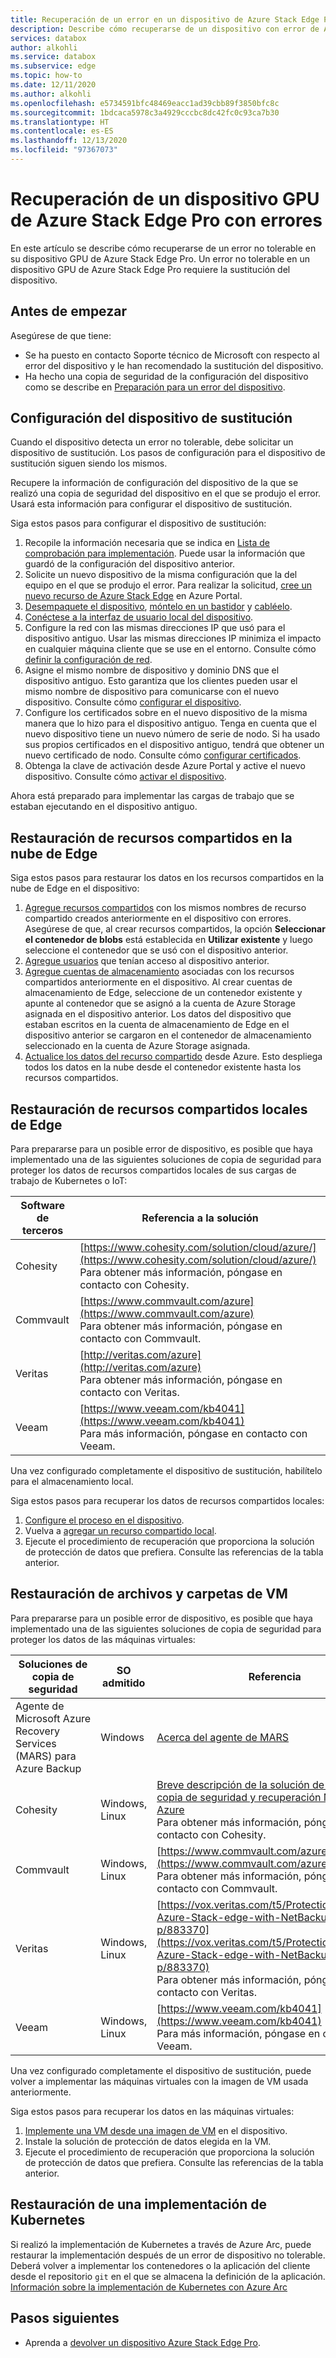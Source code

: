 ```yaml
---
title: Recuperación de un error en un dispositivo de Azure Stack Edge Pro
description: Describe cómo recuperarse de un dispositivo con error de Azure Stack Edge Pro.
services: databox
author: alkohli
ms.service: databox
ms.subservice: edge
ms.topic: how-to
ms.date: 12/11/2020
ms.author: alkohli
ms.openlocfilehash: e5734591bfc48469eacc1ad39cbb89f3850bfc8c
ms.sourcegitcommit: 1bdcaca5978c3a4929cccbc8dc42fc0c93ca7b30
ms.translationtype: HT
ms.contentlocale: es-ES
ms.lasthandoff: 12/13/2020
ms.locfileid: "97367073"
---
```

# <a name="recover-from-a-failed-azure-stack-edge-pro-gpu-device"></a>Recuperación de un dispositivo GPU de Azure Stack Edge Pro con errores 

En este artículo se describe cómo recuperarse de un error no tolerable en su dispositivo GPU de Azure Stack Edge Pro. Un error no tolerable en un dispositivo GPU de Azure Stack Edge Pro requiere la sustitución del dispositivo.

## <a name="before-you-begin"></a>Antes de empezar

Asegúrese de que tiene:

- Se ha puesto en contacto Soporte técnico de Microsoft con respecto al error del dispositivo y le han recomendado la sustitución del dispositivo. 
- Ha hecho una copia de seguridad de la configuración del dispositivo como se describe en [Preparación para un error del dispositivo](azure-stack-edge-gpu-prepare-device-failure.md).


## <a name="configure-replacement-device"></a>Configuración del dispositivo de sustitución

Cuando el dispositivo detecta un error no tolerable, debe solicitar un dispositivo de sustitución. Los pasos de configuración para el dispositivo de sustitución siguen siendo los mismos. 

Recupere la información de configuración del dispositivo de la que se realizó una copia de seguridad del dispositivo en el que se produjo el error. Usará esta información para configurar el dispositivo de sustitución.  

Siga estos pasos para configurar el dispositivo de sustitución:

1. Recopile la información necesaria que se indica en [Lista de comprobación para implementación](azure-stack-edge-gpu-deploy-checklist.md). Puede usar la información que guardó de la configuración del dispositivo anterior. 
1. Solicite un nuevo dispositivo de la misma configuración que la del equipo en el que se produjo el error.  Para realizar la solicitud, [cree un nuevo recurso de Azure Stack Edge](azure-stack-edge-gpu-deploy-prep.md#) en Azure Portal.
1. [Desempaquete el dispositivo](azure-stack-edge-gpu-deploy-install.md#unpack-the-device), [móntelo en un bastidor](azure-stack-edge-gpu-deploy-install.md#rack-the-device) y [cabléelo](azure-stack-edge-gpu-deploy-install.md#cable-the-device). 
1. [Conéctese a la interfaz de usuario local del dispositivo](azure-stack-edge-gpu-deploy-connect.md).
1. Configure la red con las mismas direcciones IP que usó para el dispositivo antiguo. Usar las mismas direcciones IP minimiza el impacto en cualquier máquina cliente que se use en el entorno. Consulte cómo [definir la configuración de red](azure-stack-edge-gpu-deploy-configure-network-compute-web-proxy.md).
1. Asigne el mismo nombre de dispositivo y dominio DNS que el dispositivo antiguo. Esto garantiza que los clientes pueden usar el mismo nombre de dispositivo para comunicarse con el nuevo dispositivo. Consulte cómo [configurar el dispositivo](azure-stack-edge-gpu-deploy-set-up-device-update-time.md).
1. Configure los certificados sobre en el nuevo dispositivo de la misma manera que lo hizo para el dispositivo antiguo. Tenga en cuenta que el nuevo dispositivo tiene un nuevo número de serie de nodo. Si ha usado sus propios certificados en el dispositivo antiguo, tendrá que obtener un nuevo certificado de nodo. Consulte cómo [configurar certificados](azure-stack-edge-gpu-deploy-configure-certificates.md).
1. Obtenga la clave de activación desde Azure Portal y active el nuevo dispositivo. Consulte cómo [activar el dispositivo](azure-stack-edge-gpu-deploy-activate.md).

Ahora está preparado para implementar las cargas de trabajo que se estaban ejecutando en el dispositivo antiguo.

## <a name="restore-edge-cloud-shares"></a>Restauración de recursos compartidos en la nube de Edge

Siga estos pasos para restaurar los datos en los recursos compartidos en la nube de Edge en el dispositivo:

1. [Agregue recursos compartidos](azure-stack-edge-j-series-manage-shares.md#add-a-share) con los mismos nombres de recurso compartido creados anteriormente en el dispositivo con errores. Asegúrese de que, al crear recursos compartidos, la opción **Seleccionar el contenedor de blobs** está establecida en **Utilizar existente** y luego seleccione el contenedor que se usó con el dispositivo anterior.
1. [Agregue usuarios](azure-stack-edge-j-series-manage-users.md#add-a-user) que tenían acceso al dispositivo anterior.
1. [Agregue cuentas de almacenamiento](azure-stack-edge-j-series-manage-storage-accounts.md#add-an-edge-storage-account) asociadas con los recursos compartidos anteriormente en el dispositivo. Al crear cuentas de almacenamiento de Edge, seleccione de un contenedor existente y apunte al contenedor que se asignó a la cuenta de Azure Storage asignada en el dispositivo anterior. Los datos del dispositivo que estaban escritos en la cuenta de almacenamiento de Edge en el dispositivo anterior se cargaron en el contenedor de almacenamiento seleccionado en la cuenta de Azure Storage asignada.
1. [Actualice los datos del recurso compartido](azure-stack-edge-j-series-manage-shares.md#refresh-shares) desde Azure. Esto despliega todos los datos en la nube desde el contenedor existente hasta los recursos compartidos.

## <a name="restore-edge-local-shares"></a>Restauración de recursos compartidos locales de Edge

Para prepararse para un posible error de dispositivo, es posible que haya implementado una de las siguientes soluciones de copia de seguridad para proteger los datos de recursos compartidos locales de sus cargas de trabajo de Kubernetes o IoT:

| Software de terceros           | Referencia a la solución                               |
|--------------------------------|---------------------------------------------------------|
| Cohesity                       | [https://www.cohesity.com/solution/cloud/azure/](https://www.cohesity.com/solution/cloud/azure/) <br> Para obtener más información, póngase en contacto con Cohesity.          |
| Commvault                      | [https://www.commvault.com/azure](https://www.commvault.com/azure) <br> Para obtener más información, póngase en contacto con Commvault. |
| Veritas                        | [http://veritas.com/azure](http://veritas.com/azure) <br> Para obtener más información, póngase en contacto con Veritas.   |
| Veeam                          | [https://www.veeam.com/kb4041](https://www.veeam.com/kb4041) <br> Para más información, póngase en contacto con Veeam. |

Una vez configurado completamente el dispositivo de sustitución, habilítelo para el almacenamiento local. 

Siga estos pasos para recuperar los datos de recursos compartidos locales:

1. [Configure el proceso en el dispositivo](azure-stack-edge-gpu-deploy-configure-compute.md).
1. Vuelva a [agregar un recurso compartido local](azure-stack-edge-j-series-manage-shares.md#add-a-local-share).
1. Ejecute el procedimiento de recuperación que proporciona la solución de protección de datos que prefiera. Consulte las referencias de la tabla anterior.

## <a name="restore-vm-files-and-folders"></a>Restauración de archivos y carpetas de VM

Para prepararse para un posible error de dispositivo, es posible que haya implementado una de las siguientes soluciones de copia de seguridad para proteger los datos de las máquinas virtuales:



| Soluciones de copia de seguridad        | SO admitido   | Referencia                                                                |
|-------------------------|----------------|--------------------------------------------------------------------------|
| Agente de Microsoft Azure Recovery Services (MARS) para Azure Backup | Windows        | [Acerca del agente de MARS](../backup/backup-azure-about-mars.md)    |
| Cohesity                | Windows, Linux | [Breve descripción de la solución de integración, copia de seguridad y recuperación Microsoft Azure](https://www.cohesity.com/solution/cloud/azure) <br>Para obtener más información, póngase en contacto con Cohesity.                          |
| Commvault               | Windows, Linux | [https://www.commvault.com/azure](https://www.commvault.com/azure) <br> Para obtener más información, póngase en contacto con Commvault.
| Veritas                 | Windows, Linux | [https://vox.veritas.com/t5/Protection/Protecting-Azure-Stack-edge-with-NetBackup/ba-p/883370](https://vox.veritas.com/t5/Protection/Protecting-Azure-Stack-edge-with-NetBackup/ba-p/883370) <br> Para obtener más información, póngase en contacto con Veritas.                    |
| Veeam                   | Windows, Linux | [https://www.veeam.com/kb4041](https://www.veeam.com/kb4041) <br> Para más información, póngase en contacto con Veeam. |

Una vez configurado completamente el dispositivo de sustitución, puede volver a implementar las máquinas virtuales con la imagen de VM usada anteriormente. 

Siga estos pasos para recuperar los datos en las máquinas virtuales:
 
1. [Implemente una VM desde una imagen de VM](azure-stack-edge-gpu-deploy-virtual-machine-templates.md) en el dispositivo. 
1. Instale la solución de protección de datos elegida en la VM.
1. Ejecute el procedimiento de recuperación que proporciona la solución de protección de datos que prefiera. Consulte las referencias de la tabla anterior.

## <a name="restore-a-kubernetes-deployment"></a>Restauración de una implementación de Kubernetes

Si realizó la implementación de Kubernetes a través de Azure Arc, puede restaurar la implementación después de un error de dispositivo no tolerable. Deberá volver a implementar los contenedores o la aplicación del cliente desde el repositorio `git` en el que se almacena la definición de la aplicación. [Información sobre la implementación de Kubernetes con Azure Arc](./azure-stack-edge-gpu-deploy-stateless-application-git-ops-guestbook.md)<!--Original text: Kubernetes deployments can be restored from a non-tolerated failure with the device when deployed with Azure Arc. Customer application/containers deployed onto a Kubernetes on Azure Stack Edge via Azure Arc can be redeployed from the git repository where the application definition is. Here is a link to the article to deploy Kubernetes with Arc -->
 
## <a name="next-steps"></a>Pasos siguientes

- Aprenda a [devolver un dispositivo Azure Stack Edge Pro](azure-stack-edge-return-device.md).
